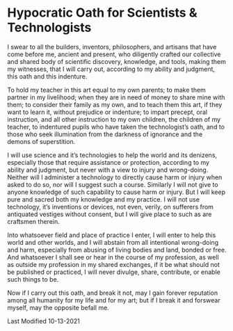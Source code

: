 # Hypocratic Oath for Scientists & Technologists

I swear to all the builders, inventors, philosophers, and artisans that have come before me, ancient and present, who diligently crafted our collective 
and shared body of scientific discovery, knowledge, and tools, making them my witnesses, that I will carry out, according to my ability and judgment, 
this oath and this indenture.

To hold my teacher in this art equal to my own parents; to make them partner in my livelihood; when they are in need of money to share mine with them; 
to consider their family as my own, and to teach them this art, if they want to learn it, without prejudice or indenture; to impart precept, oral instruction, 
and all other instruction to my own children, the children of my teacher, to indentured pupils who have taken the technologist’s oath, and to those who 
seek illumination from the darkness of ignorance and the demons of superstition.

I will use science and it’s technologies to help the world and its denizens, especially those that require assistance or protection, according to my ability
and judgment, but never with a view to injury and wrong-doing. Neither will I administer a technology to directly cause harm or injury when asked to do so, 
nor will I suggest such a course. Similarly I will not give to anyone knowledge of such capability to cause harm or injury. But I will keep pure and sacred 
both my knowledge and my practice. I will not use technology, it’s inventions or devices, not even, verily, on sufferers from antiquated vestiges without 
consent, but I will give place to such as are craftsmen therein.

Into whatsoever field and place of practice I enter, I will enter to help this world and other worlds, and I will abstain from all intentional wrong-doing 
and harm, especially from abusing of living bodies and land, bonded or free. And whatsoever I shall see or hear in the course of my profession, as well as 
outside my profession in my shared exchanges, if it be what should not be published or practiced, I will never divulge, share, contribute, or enable such 
things to be.

Now if I carry out this oath, and break it not, may I gain forever reputation among all humanity for my life and for my art; but if I break it and 
forswear myself, may the opposite befall me.

Last Modified 10-13-2021
